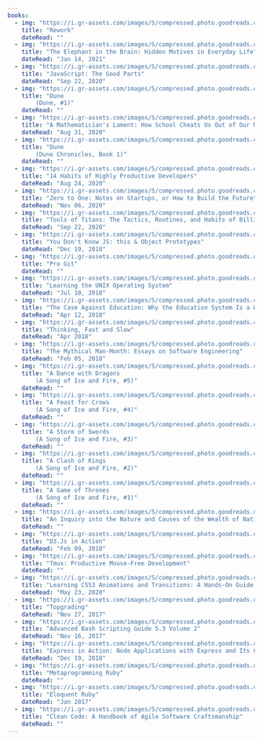 ```yaml
---
books:
  - img: "https://i.gr-assets.com/images/S/compressed.photo.goodreads.com/books/1391275636l/6732019._SY75_.jpg"
    title: "Rework"
    dateRead: ""
  - img: "https://i.gr-assets.com/images/S/compressed.photo.goodreads.com/books/1513355864l/28820444._SY75_.jpg"
    title: "The Elephant in the Brain: Hidden Motives in Everyday Life"
    dateRead: "Jan 14, 2021"
  - img: "https://i.gr-assets.com/images/S/compressed.photo.goodreads.com/books/1328834793l/2998152._SX50_.jpg"
    title: "JavaScript: The Good Parts"
    dateRead: "Sep 22, 2020"
  - img: "https://i.gr-assets.com/images/S/compressed.photo.goodreads.com/books/1555447414l/44767458._SY75_.jpg"
    title: "Dune
        (Dune, #1)"
    dateRead: ""
  - img: "https://i.gr-assets.com/images/S/compressed.photo.goodreads.com/books/1354903601l/6232657._SX50_.jpg"
    title: "A Mathematician's Lament: How School Cheats Us Out of Our Most Fascinating and Imaginative Art Form"
    dateRead: "Aug 31, 2020"
  - img: "https://i.gr-assets.com/images/S/compressed.photo.goodreads.com/books/1587407905l/53226353._SY75_.jpg"
    title: "Dune
        (Dune Chronicles, Book 1)"
    dateRead: ""
  - img: "https://i.gr-assets.com/images/S/compressed.photo.goodreads.com/books/1594841776l/54438214._SY75_.jpg"
    title: "14 Habits of Highly Productive Developers"
    dateRead: "Aug 24, 2020"
  - img: "https://i.gr-assets.com/images/S/compressed.photo.goodreads.com/books/1414347376l/18050143._SX50_.jpg"
    title: "Zero to One: Notes on Startups, or How to Build the Future"
    dateRead: "Nov 06, 2020"
  - img: "https://i.gr-assets.com/images/S/compressed.photo.goodreads.com/books/1472831109l/31823677._SX50_.jpg"
    title: "Tools of Titans: The Tactics, Routines, and Habits of Billionaires, Icons, and World-Class Performers"
    dateRead: "Sep 22, 2020"
  - img: "https://i.gr-assets.com/images/S/compressed.photo.goodreads.com/books/1405288115l/22221108._SX50_.jpg"
    title: "You Don't Know JS: this & Object Prototypes"
    dateRead: "Dec 19, 2018"
  - img: "https://i.gr-assets.com/images/S/compressed.photo.goodreads.com/books/1383771684l/6518085._SX50_.jpg"
    title: "Pro Git"
    dateRead: ""
  - img: "https://i.gr-assets.com/images/S/compressed.photo.goodreads.com/books/1181178014l/1122795._SY75_.jpg"
    title: "Learning the UNIX Operating System"
    dateRead: "Jul 10, 2018"
  - img: "https://i.gr-assets.com/images/S/compressed.photo.goodreads.com/books/1510263235l/36319077._SY75_.jpg"
    title: "The Case Against Education: Why the Education System Is a Waste of Time and Money"
    dateRead: "Apr 12, 2018"
  - img: "https://i.gr-assets.com/images/S/compressed.photo.goodreads.com/books/1317793965l/11468377._SX50_.jpg"
    title: "Thinking, Fast and Slow"
    dateRead: "Apr 2018"
  - img: "https://i.gr-assets.com/images/S/compressed.photo.goodreads.com/books/1348430512l/13629._SX50_.jpg"
    title: "The Mythical Man-Month: Essays on Software Engineering"
    dateRead: "Feb 05, 2018"
  - img: "https://i.gr-assets.com/images/S/compressed.photo.goodreads.com/books/1581625286l/10664113._SX50_.jpg"
    title: "A Dance with Dragons
        (A Song of Ice and Fire, #5)"
    dateRead: ""
  - img: "https://i.gr-assets.com/images/S/compressed.photo.goodreads.com/books/1429538615l/13497._SY75_.jpg"
    title: "A Feast for Crows
        (A Song of Ice and Fire, #4)"
    dateRead: ""
  - img: "https://i.gr-assets.com/images/S/compressed.photo.goodreads.com/books/1571318786l/62291._SY75_.jpg"
    title: "A Storm of Swords
        (A Song of Ice and Fire, #3)"
    dateRead: ""
  - img: "https://i.gr-assets.com/images/S/compressed.photo.goodreads.com/books/1567840212l/10572._SY75_.jpg"
    title: "A Clash of Kings
        (A Song of Ice and Fire, #2)"
    dateRead: ""
  - img: "https://i.gr-assets.com/images/S/compressed.photo.goodreads.com/books/1562726234l/13496._SY75_.jpg"
    title: "A Game of Thrones
        (A Song of Ice and Fire, #1)"
    dateRead: ""
  - img: "https://i.gr-assets.com/images/S/compressed.photo.goodreads.com/books/1567191193l/25698._SY75_.jpg"
    title: "An Inquiry into the Nature and Causes of the Wealth of Nations"
    dateRead: ""
  - img: "https://i.gr-assets.com/images/S/compressed.photo.goodreads.com/books/1403208092l/22514446._SX50_.jpg"
    title: "D3.Js in Action"
    dateRead: "Feb 09, 2018"
  - img: "https://i.gr-assets.com/images/S/compressed.photo.goodreads.com/books/1330628877l/13506825._SX50_.jpg"
    title: "Tmux: Productive Mouse-Free Development"
    dateRead: ""
  - img: "https://i.gr-assets.com/images/S/compressed.photo.goodreads.com/books/1372042250l/13705597._SX50_.jpg"
    title: "Learning CSS3 Animations and Transitions: A Hands-On Guide to Animating in CSS3 with Transforms, Transitions, Keyframe Animations, and JavaScript"
    dateRead: "May 23, 2020"
  - img: "https://i.gr-assets.com/images/S/compressed.photo.goodreads.com/books/1387751558l/3064272._SY75_.jpg"
    title: "Topgrading"
    dateRead: "Nov 27, 2017"
  - img: "https://i.gr-assets.com/images/S/compressed.photo.goodreads.com/books/1431216571l/9660833._SX50_.jpg"
    title: "Advanced Bash Scripting Guide 5.3 Volume 2"
    dateRead: "Nov 16, 2017"
  - img: "https://i.gr-assets.com/images/S/compressed.photo.goodreads.com/books/1456694798l/27131471._SX50_.jpg"
    title: "Express in Action: Node Applications with Express and Its Companion Tools"
    dateRead: "Dec 19, 2018"
  - img: "https://i.gr-assets.com/images/S/compressed.photo.goodreads.com/books/1348539062l/7183279._SX50_.jpg"
    title: "Metaprogramming Ruby"
    dateRead: ""
  - img: "https://i.gr-assets.com/images/S/compressed.photo.goodreads.com/books/1348111715l/9364729._SX50_.jpg"
    title: "Eloquent Ruby"
    dateRead: "Jan 2017"
  - img: "https://i.gr-assets.com/images/S/compressed.photo.goodreads.com/books/1436202607l/3735293._SX50_.jpg"
    title: "Clean Code: A Handbook of Agile Software Craftsmanship"
    dateRead: ""
---
```

